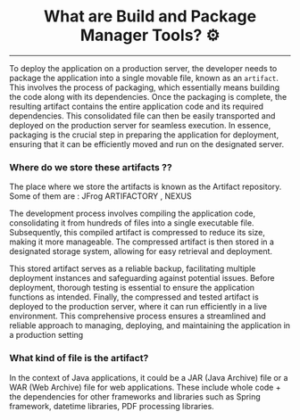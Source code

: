 <h1 align="center">What are Build and Package Manager Tools? ⚙️</h1>
<hr>

  
To deploy the application on a production server, the developer needs to package the application into a single movable file, known as an `artifact`. This involves the process of packaging, which essentially means building the code along with its dependencies. Once the packaging is complete, the resulting artifact contains the entire application code and its required dependencies. This consolidated file can then be easily transported and deployed on the production server for seamless execution. In essence, packaging is the crucial step in preparing the application for deployment, ensuring that it can be efficiently moved and run on the designated server.

### Where do we store these artifacts ??

The place where we store the artifacts is known as the Artifact repository.
Some of them are : JFrog ARTIFACTORY , NEXUS 


The development process involves compiling the application code, consolidating it from hundreds of files into a single executable file. Subsequently, this compiled artifact is compressed to reduce its size, making it more manageable. The compressed artifact is then stored in a designated storage system, allowing for easy retrieval and deployment.

This stored artifact serves as a reliable backup, facilitating multiple deployment instances and safeguarding against potential issues. Before deployment, thorough testing is essential to ensure the application functions as intended. Finally, the compressed and tested artifact is deployed to the production server, where it can run efficiently in a live environment. This comprehensive process ensures a streamlined and reliable approach to managing, deploying, and maintaining the application in a production setting


### What kind of file is the artifact?

In the context of Java applications, it could be a JAR (Java Archive) file or a WAR (Web Archive) file for web applications. These include whole code + the dependencies for other frameworks and libraries such as Spring framework, datetime libraries, PDF processing libraries.